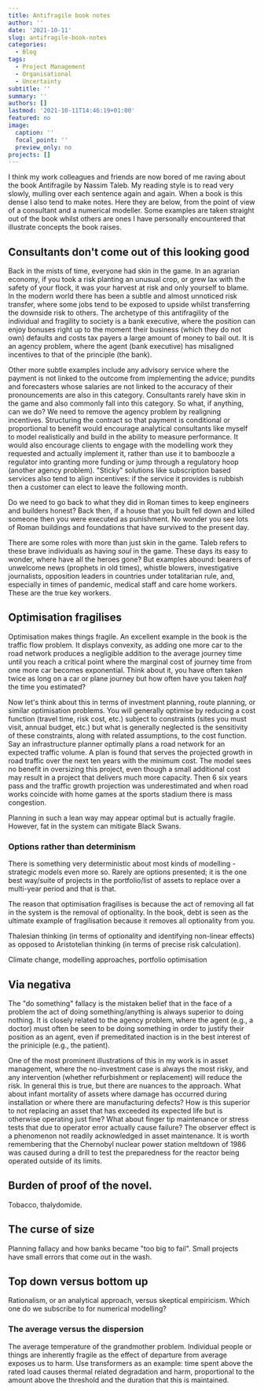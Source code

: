 ```yaml
---
title: Antifragile book notes
author: ''
date: '2021-10-11'
slug: antifragile-book-notes
categories:
  - Blog
tags:
  - Project Management
  - Organisational
  - Uncertainty
subtitle: ''
summary: ''
authors: []
lastmod: '2021-10-11T14:46:19+01:00'
featured: no
image:
  caption: ''
  focal_point: ''
  preview_only: no
projects: []
---
```


I think my work colleagues and friends are now bored of me raving about the book Antifragile by Nassim Taleb. My reading style is to read very slowly, mulling over each sentence again and again. When a book is this dense I also tend to make notes. Here they are below, from the point of view of a consultant and a numerical modeller. Some examples are taken straight out of the book whilst others are ones I have personally encountered that illustrate concepts the book raises.

## Consultants don't come out of this looking good
Back in the mists of time, everyone had skin in the game. In an agrarian economy, if you took a risk planting an unusual crop, or grew lax with the safety of your flock, it was your harvest at risk and only yourself to blame. In the modern world there has been a subtle and almost unnoticed risk transfer, where some jobs tend to be exposed to upside whilst transferring the downside risk to others. The archetype of this antifragility of the individual and fragility to society is a bank executive, where the position can enjoy bonuses right up to the moment their business (which they do not own) defaults and costs tax payers a large amount of money to bail out. It is an agency problem, where the agent (bank executive) has misaligned incentives to that of the principle (the bank).

Other more subtle examples include any advisory service where the payment is not linked to the outcome from implementing the advice; pundits and forecasters whose salaries are not linked to the accuracy of their pronouncements are also in this category. Consultants rarely have skin in the game and also commonly fall into this category. So what, if anything, can we do? We need to remove the agency problem by realigning incentives. Structuring the contract so that payment is conditional or proportional to benefit would encourage analytical consultants like myself to model realistically and build in the ability to measure performance. It would also encourage clients to engage with the modelling work they requested and actually implement it, rather than use it to bamboozle a regulator into granting more funding or jump through a regulatory hoop (another agency problem). "Sticky" solutions like subscription based services also tend to align incentives: if the service it provides is rubbish then a customer can elect to leave the following month.

Do we need to go back to what they did in Roman times to keep engineers and builders honest? Back then, if a house that you built fell down and killed someone then you were executed as punishment. No wonder you see lots of Roman buildings and foundations that have survived to the present day.

There are some roles with more than just skin in the game. Taleb refers to these brave individuals as having _soul_ in the game. These days its easy to wonder, where have all the heroes gone? But examples abound: bearers of unwelcome news (prophets in old times), whistle blowers, investigative journalists, opposition leaders in countries under totalitarian rule, and, especially in times of pandemic, medical staff and care home workers. These are the true key workers.

## Optimisation fragilises
Optimisation makes things fragile. An excellent example in the book is the traffic flow problem. It displays convexity, as adding one more car to the road network produces a negligible addition to the average journey time until you reach a critical point where the marginal cost of journey time from one more car becomes exponential. Think about it, you have often taken twice as long on a car or plane journey but how often have you taken _half_ the time you estimated?

Now let's think about this in terms of investment planning, route planning, or similar optimisation problems. You will generally optimise by reducing a cost function (travel time, risk cost, etc.) subject to constraints (sites you must visit, annual budget, etc.) but what is generally neglected is the sensitivity of these constraints, along with related assumptions, to the cost function. Say an infrastructure planner optimally plans a road network for an expected traffic volume. A plan is found that serves the projected growth in road traffic over the next ten years with the minimum cost. The model sees no benefit in oversizing this project, even though a small additional cost may result in a project that delivers much more capacity. Then 6 six years pass and the traffic growth projection was underestimated and when road works coincide with home games at the sports stadium there is mass congestion. 

Planning in such a lean way may appear optimal but is actually fragile. However, fat in the system can mitigate Black Swans. 

### Options rather than determinism

There is something very deterministic about most kinds of modelling - strategic models even more so. Rarely are options presented; it is the one best way/suite of projects in the portfolio/list of assets to replace over a multi-year period and that is that.

The reason that optimisation fragilises is because the act of removing all fat in the system is the removal of optionality. In the book, debt is seen as the ultimate example of fragilisation because it removes all optionality from you.

Thalesian thinking (in terms of optionality and identifying non-linear effects) as opposed to Aristotelian thinking (in terms of precise risk calculation).

Climate change, modelling approaches, portfolio optimisation

## Via negativa
The "do something" fallacy is the mistaken belief that in the face of a problem the act of doing something/anything is always superior to doing nothing. It is closely related to the agency problem, where the agent (e.g., a doctor) must often be seen to be doing something in order to justify their position as an agent, even if premeditated inaction is in the best interest of the priniciple (e.g., the patient). 

One of the most prominent illustrations of this in my work is in asset management, where the no-investment case is always the most risky, and any intervention (whether refurbishment or replacement) will reduce the risk. In general this is true, but there are nuances to the approach. What about infant mortality of assets where damage has occurred during installation or where there are manufacturing defects? How is this superior to not replacing an asset that has exceeded its expected life but is otherwise operating just fine? What about finger tip maintenance or stress tests that due to operator error actually cause failure? The observer effect is a phenomenon not readily acknowledged in asset maintenance. It is worth remembering that the Chernobyl nuclear power station meltdown of 1986 was caused during a drill to test the preparedness for the reactor being operated outside of its limits.

## Burden of proof of the novel.
Tobacco, thalydomide.

## The curse of size
Planning fallacy and how banks became "too big to fail". Small projects have small errors that come out in the wash.

## Top down versus bottom up
Rationalism, or an analytical approach, versus skeptical empiricism. Which one do we subscribe to for numerical modelling?

### The average versus the dispersion
The average temperature of the grandmother problem. Individual people or things are inherently fragile as the effect of departure from average exposes us to harm. Use transformers as an example: time spent above the rated load causes thermal related degradation and harm, proportional to the amount above the threshold and the duration that this is maintained.